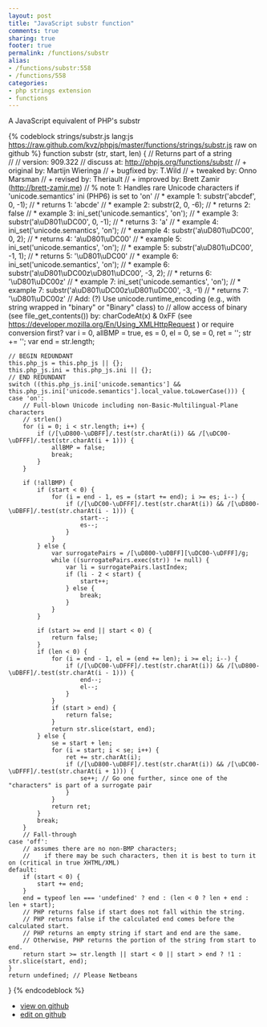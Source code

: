```yaml
---
layout: post
title: "JavaScript substr function"
comments: true
sharing: true
footer: true
permalink: /functions/substr
alias:
- /functions/substr:558
- /functions/558
categories:
- php strings extension
- functions
---
```

A JavaScript equivalent of PHP's substr

<!-- more -->

{% codeblock strings/substr.js lang:js https://raw.github.com/kvz/phpjs/master/functions/strings/substr.js raw on github %}
function substr (str, start, len) {
    // Returns part of a string  
    // 
    // version: 909.322
    // discuss at: http://phpjs.org/functions/substr
    // +     original by: Martijn Wieringa
    // +     bugfixed by: T.Wild
    // +      tweaked by: Onno Marsman
    // +      revised by: Theriault
    // +      improved by: Brett Zamir (http://brett-zamir.me)
    // %    note 1: Handles rare Unicode characters if 'unicode.semantics' ini (PHP6) is set to 'on'
    // *       example 1: substr('abcdef', 0, -1);
    // *       returns 1: 'abcde'
    // *       example 2: substr(2, 0, -6);
    // *       returns 2: false
    // *       example 3: ini_set('unicode.semantics',  'on');
    // *       example 3: substr('a\uD801\uDC00', 0, -1);
    // *       returns 3: 'a'
    // *       example 4: ini_set('unicode.semantics',  'on');
    // *       example 4: substr('a\uD801\uDC00', 0, 2);
    // *       returns 4: 'a\uD801\uDC00'
    // *       example 5: ini_set('unicode.semantics',  'on');
    // *       example 5: substr('a\uD801\uDC00', -1, 1);
    // *       returns 5: '\uD801\uDC00'
    // *       example 6: ini_set('unicode.semantics',  'on');
    // *       example 6: substr('a\uD801\uDC00z\uD801\uDC00', -3, 2);
    // *       returns 6: '\uD801\uDC00z'
    // *       example 7: ini_set('unicode.semantics',  'on');
    // *       example 7: substr('a\uD801\uDC00z\uD801\uDC00', -3, -1)
    // *       returns 7: '\uD801\uDC00z'
    // Add: (?) Use unicode.runtime_encoding (e.g., with string wrapped in "binary" or "Binary" class) to
    // allow access of binary (see file_get_contents()) by: charCodeAt(x) & 0xFF (see https://developer.mozilla.org/En/Using_XMLHttpRequest ) or require conversion first?
    var i = 0,
        allBMP = true,
        es = 0,
        el = 0,
        se = 0,
        ret = '';
    str += '';
    var end = str.length;

    // BEGIN REDUNDANT
    this.php_js = this.php_js || {};
    this.php_js.ini = this.php_js.ini || {};
    // END REDUNDANT
    switch ((this.php_js.ini['unicode.semantics'] && this.php_js.ini['unicode.semantics'].local_value.toLowerCase())) {
    case 'on':
        // Full-blown Unicode including non-Basic-Multilingual-Plane characters
        // strlen()
        for (i = 0; i < str.length; i++) {
            if (/[\uD800-\uDBFF]/.test(str.charAt(i)) && /[\uDC00-\uDFFF]/.test(str.charAt(i + 1))) {
                allBMP = false;
                break;
            }
        }

        if (!allBMP) {
            if (start < 0) {
                for (i = end - 1, es = (start += end); i >= es; i--) {
                    if (/[\uDC00-\uDFFF]/.test(str.charAt(i)) && /[\uD800-\uDBFF]/.test(str.charAt(i - 1))) {
                        start--;
                        es--;
                    }
                }
            } else {
                var surrogatePairs = /[\uD800-\uDBFF][\uDC00-\uDFFF]/g;
                while ((surrogatePairs.exec(str)) != null) {
                    var li = surrogatePairs.lastIndex;
                    if (li - 2 < start) {
                        start++;
                    } else {
                        break;
                    }
                }
            }

            if (start >= end || start < 0) {
                return false;
            }
            if (len < 0) {
                for (i = end - 1, el = (end += len); i >= el; i--) {
                    if (/[\uDC00-\uDFFF]/.test(str.charAt(i)) && /[\uD800-\uDBFF]/.test(str.charAt(i - 1))) {
                        end--;
                        el--;
                    }
                }
                if (start > end) {
                    return false;
                }
                return str.slice(start, end);
            } else {
                se = start + len;
                for (i = start; i < se; i++) {
                    ret += str.charAt(i);
                    if (/[\uD800-\uDBFF]/.test(str.charAt(i)) && /[\uDC00-\uDFFF]/.test(str.charAt(i + 1))) {
                        se++; // Go one further, since one of the "characters" is part of a surrogate pair
                    }
                }
                return ret;
            }
            break;
        }
        // Fall-through
    case 'off':
        // assumes there are no non-BMP characters;
        //    if there may be such characters, then it is best to turn it on (critical in true XHTML/XML)
    default:
        if (start < 0) {
            start += end;
        }
        end = typeof len === 'undefined' ? end : (len < 0 ? len + end : len + start);
        // PHP returns false if start does not fall within the string.
        // PHP returns false if the calculated end comes before the calculated start.
        // PHP returns an empty string if start and end are the same.
        // Otherwise, PHP returns the portion of the string from start to end.
        return start >= str.length || start < 0 || start > end ? !1 : str.slice(start, end);
    }
    return undefined; // Please Netbeans
}
{% endcodeblock %}

 - [view on github](https://github.com/kvz/phpjs/blob/master/functions/strings/substr.js)
 - [edit on github](https://github.com/kvz/phpjs/edit/master/functions/strings/substr.js)

